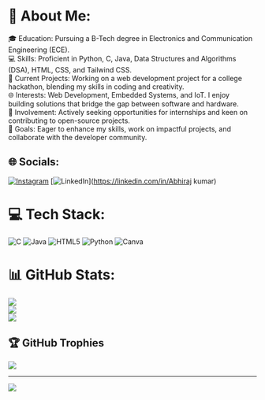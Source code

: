 # 💫 About Me:
🎓 Education: Pursuing a B-Tech degree in Electronics and Communication Engineering (ECE).<br>💻 Skills: Proficient in Python, C, Java, Data Structures and Algorithms (DSA), HTML, CSS, and Tailwind CSS.<br>🚀 Current Projects: Working on a web development project for a college hackathon, blending my skills in coding and creativity.<br>🌐 Interests: Web Development, Embedded Systems, and IoT. I enjoy building solutions that bridge the gap between software and hardware.<br>👥 Involvement: Actively seeking opportunities for internships and keen on contributing to open-source projects.<br>🎯 Goals: Eager to enhance my skills, work on impactful projects, and collaborate with the developer community.


## 🌐 Socials:
[![Instagram](https://img.shields.io/badge/Instagram-%23E4405F.svg?logo=Instagram&logoColor=white)](https://instagram.com/__abhiraj_24_) [![LinkedIn](https://img.shields.io/badge/LinkedIn-%230077B5.svg?logo=linkedin&logoColor=white)](https://linkedin.com/in/Abhiraj kumar) 

# 💻 Tech Stack:
![C](https://img.shields.io/badge/c-%2300599C.svg?style=for-the-badge&logo=c&logoColor=white) ![Java](https://img.shields.io/badge/java-%23ED8B00.svg?style=for-the-badge&logo=openjdk&logoColor=white) ![HTML5](https://img.shields.io/badge/html5-%23E34F26.svg?style=for-the-badge&logo=html5&logoColor=white) ![Python](https://img.shields.io/badge/python-3670A0?style=for-the-badge&logo=python&logoColor=ffdd54) ![Canva](https://img.shields.io/badge/Canva-%2300C4CC.svg?style=for-the-badge&logo=Canva&logoColor=white)
# 📊 GitHub Stats:
![](https://github-readme-stats.vercel.app/api?username=Abhiraj35&theme=dark&hide_border=false&include_all_commits=true&count_private=true)<br/>
![](https://github-readme-streak-stats.herokuapp.com/?user=Abhiraj35&theme=dark&hide_border=false)<br/>
![](https://github-readme-stats.vercel.app/api/top-langs/?username=Abhiraj35&theme=dark&hide_border=false&include_all_commits=true&count_private=true&layout=compact)

## 🏆 GitHub Trophies
![](https://github-profile-trophy.vercel.app/?username=Abhiraj35&theme=radical&no-frame=false&no-bg=false&margin-w=4)

---
[![](https://visitcount.itsvg.in/api?id=Abhiraj35&icon=0&color=0)](https://visitcount.itsvg.in)

<!-- Proudly created with GPRM ( https://gprm.itsvg.in ) -->

